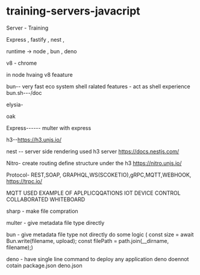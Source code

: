 # training-servers-javacript

Server - Training


Express , fastify , nest , 

runtime -> node , bun , deno 

v8 - chrome 

in node hvaing v8 feaature 

bun-- very fast eco system 
		shell ralated features - act as shell experience 
	bun.sh---/doc

elysia- 

oak 

Express------
	multer with express
	
h3--https://h3.unjs.io/
	
nest -- server side rendering used h3 server
https://docs.nestjs.com/


Nitro- create routing define structure under the h3 
https://nitro.unjs.io/

Protocol- REST,SOAP, GRAPHQL,WS(SCOKETIO),gRPC,MQTT,WEBHOOK,
https://trpc.io/

MQTT USED EXAMPLE OF APLPLICQQATIONS
IOT DEVICE CONTROL 
COLLABORATED WHITEBOARD 



sharp - make file compration 

multer - give metadata file type directly 

bun - give metadata file type not directly  do some logic ( const size = await Bun.write(filename, upload);
  const filePath = path.join(__dirname, filename);)
  
  deno - have single line command to deploy any application 
  deno doennot cotain package.json 
  deno.json
